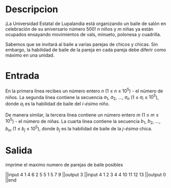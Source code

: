 # Descripcion
¡La Universidad Estatal de Lupalandia está organizando un baile de salón en celebración de su aniversario número 500! $n$ niños y $m$ niñas ya están ocupados ensayando movimientos de vals, minueto, polonesa y cuadrilla.

Sabemos que se invitará al baile a varias parejas de chicos y chicas. Sin embargo, la habilidad de baile de la pareja en cada pareja debe diferir como máximo en una unidad.

# Entrada
En la primera línea recibes un número entero $n$ ($1$ $≤$ $n$ $≤$ $10^5$) - el número de niños. La segunda línea contiene la secuencia $a_1$, $a_2$, ..., $a_n$ ($1$ $≤$ $a_i$ $≤$ $10^5$), donde $a_i$ es la habilidad de baile del _i-ésimo_ niño.

De manera similar, la tercera línea contiene un número entero $m$ ($1$ $≤$ $m$ $≤$ $10^5$) - el número de niñas. La cuarta línea contiene la secuencia $b_1$, $b_2$, ..., $b_m$ ($1$ $≤$ $b_j$ $≤$ $10^5$), donde $b_j$ es la habilidad de baile de la _j-ésima_ chica.

# Salida
imprime el maximo numero de parejas de baile posibles

||input
4
1 4 6 2
5
5 1 5 7 9
||output
3
||input
4
1 2 3 4
4
10 11 12 13
||output
0
||end
